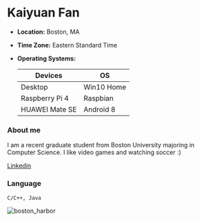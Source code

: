 # Kaiyuan Fan

* **Location:** Boston, MA
* **Time Zone:** Eastern Standard Time
* **Operating Systems:**

  Devices | OS
  --- | ---
  Desktop | Win10 Home
  Raspberry Pi 4 | Raspbian
  HUAWEI Mate SE | Android 8
  
  

### About me

I am a recent graduate student from Boston University majoring in Computer Science. I like video games and watching soccer :)

[Linkedin](https://www.linkedin.com/in/kaiyuan-fan/)
### Language

`C/C++, Java`

![boston_harbor](https://i.imgur.com/S4a8IHz.jpg)
